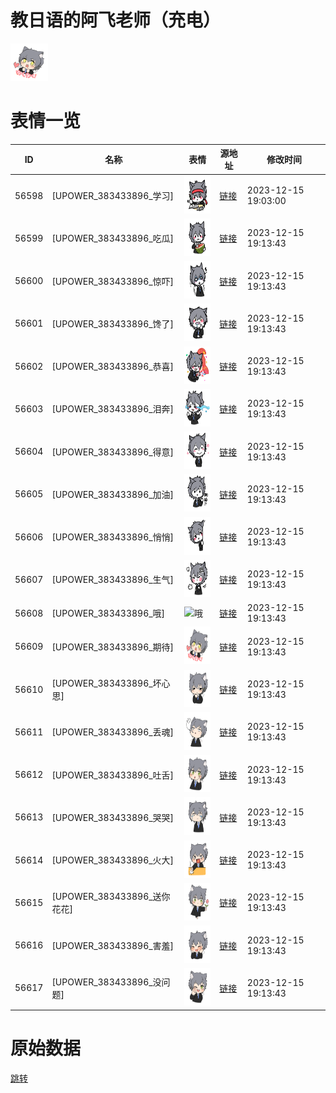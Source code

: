 # 教日语的阿飞老师（充电）

<img src="./cover.png" height="60" alt="cover" />

# 表情一览

|ID|名称|表情|源地址|修改时间|
|----|----|----|----|----|
|56598|[UPOWER_383433896_学习]|<img src="./pic/056598_%5BUPOWER_383433896_学习%5D.png" height="60" alt="学习"/>|[链接](http://i0.hdslb.com/bfs/garb/4cd19183c7207ce1b50ed117d7fa9be034caf55f.png)|2023-12-15 19:03:00|
|56599|[UPOWER_383433896_吃瓜]|<img src="./pic/056599_%5BUPOWER_383433896_吃瓜%5D.png" height="60" alt="吃瓜"/>|[链接](http://i0.hdslb.com/bfs/garb/4ea68fdd6bf9b092fd8c2990607b9a8936e0f412.png)|2023-12-15 19:13:43|
|56600|[UPOWER_383433896_惊吓]|<img src="./pic/056600_%5BUPOWER_383433896_惊吓%5D.png" height="60" alt="惊吓"/>|[链接](http://i0.hdslb.com/bfs/garb/42d4fbdc8d4065878b60f73ba8384ad481e25f48.png)|2023-12-15 19:13:43|
|56601|[UPOWER_383433896_馋了]|<img src="./pic/056601_%5BUPOWER_383433896_馋了%5D.png" height="60" alt="馋了"/>|[链接](http://i0.hdslb.com/bfs/garb/21e4beae5aa14f36c3b0bdc66320eeccd51808b0.png)|2023-12-15 19:13:43|
|56602|[UPOWER_383433896_恭喜]|<img src="./pic/056602_%5BUPOWER_383433896_恭喜%5D.png" height="60" alt="恭喜"/>|[链接](http://i0.hdslb.com/bfs/garb/6d9bea364c3ebd5c26d753c6f9771bdaac79b9bf.png)|2023-12-15 19:13:43|
|56603|[UPOWER_383433896_泪奔]|<img src="./pic/056603_%5BUPOWER_383433896_泪奔%5D.png" height="60" alt="泪奔"/>|[链接](http://i0.hdslb.com/bfs/garb/fb11bd6c4314938ebde855b706a26cf5ce30f7d7.png)|2023-12-15 19:13:43|
|56604|[UPOWER_383433896_得意]|<img src="./pic/056604_%5BUPOWER_383433896_得意%5D.png" height="60" alt="得意"/>|[链接](http://i0.hdslb.com/bfs/garb/faee4bb90500dd4226affab03c08e268bff9db64.png)|2023-12-15 19:13:43|
|56605|[UPOWER_383433896_加油]|<img src="./pic/056605_%5BUPOWER_383433896_加油%5D.png" height="60" alt="加油"/>|[链接](http://i0.hdslb.com/bfs/garb/c31abebdb155ecdac71d926900e47597c55266e1.png)|2023-12-15 19:13:43|
|56606|[UPOWER_383433896_悄悄]|<img src="./pic/056606_%5BUPOWER_383433896_悄悄%5D.png" height="60" alt="悄悄"/>|[链接](http://i0.hdslb.com/bfs/garb/4a68d829a3c557ec715d82b12e7c6f086a1bea3a.png)|2023-12-15 19:13:43|
|56607|[UPOWER_383433896_生气]|<img src="./pic/056607_%5BUPOWER_383433896_生气%5D.png" height="60" alt="生气"/>|[链接](http://i0.hdslb.com/bfs/garb/d143fcc559bfdf7b87b6ca485733b6185ae05b73.png)|2023-12-15 19:13:43|
|56608|[UPOWER_383433896_哦]|<img src="./pic/056608_%5BUPOWER_383433896_哦%5D.png" height="60" alt="哦"/>|[链接](https://i0.hdslb.com/bfs/garb/29d87a89a6b88376a090d62c609d09f1c947947e.png)|2023-12-15 19:13:43|
|56609|[UPOWER_383433896_期待]|<img src="./pic/056609_%5BUPOWER_383433896_期待%5D.png" height="60" alt="期待"/>|[链接](https://i0.hdslb.com/bfs/garb/e8fc82e6a8de6b5b4383780deaa38089817d2e81.png)|2023-12-15 19:13:43|
|56610|[UPOWER_383433896_坏心思]|<img src="./pic/056610_%5BUPOWER_383433896_坏心思%5D.png" height="60" alt="坏心思"/>|[链接](https://i0.hdslb.com/bfs/garb/5382322813bfe8321b0b1c4236572deb78f72e3a.png)|2023-12-15 19:13:43|
|56611|[UPOWER_383433896_丢魂]|<img src="./pic/056611_%5BUPOWER_383433896_丢魂%5D.png" height="60" alt="丢魂"/>|[链接](https://i0.hdslb.com/bfs/garb/b080048ee3d3324ade44c48dbe511bba7fa955d1.png)|2023-12-15 19:13:43|
|56612|[UPOWER_383433896_吐舌]|<img src="./pic/056612_%5BUPOWER_383433896_吐舌%5D.png" height="60" alt="吐舌"/>|[链接](https://i0.hdslb.com/bfs/garb/204fb9932cf4c9b42258cb2119ef5113fec3cd39.png)|2023-12-15 19:13:43|
|56613|[UPOWER_383433896_哭哭]|<img src="./pic/056613_%5BUPOWER_383433896_哭哭%5D.png" height="60" alt="哭哭"/>|[链接](https://i0.hdslb.com/bfs/garb/2bfcf4bfc8c2c1cfbb9041902a7fdb218070f6bf.png)|2023-12-15 19:13:43|
|56614|[UPOWER_383433896_火大]|<img src="./pic/056614_%5BUPOWER_383433896_火大%5D.png" height="60" alt="火大"/>|[链接](https://i0.hdslb.com/bfs/garb/99104b6021e2cb9ba912801a762edaccbb578596.png)|2023-12-15 19:13:43|
|56615|[UPOWER_383433896_送你花花]|<img src="./pic/056615_%5BUPOWER_383433896_送你花花%5D.png" height="60" alt="送你花花"/>|[链接](https://i0.hdslb.com/bfs/garb/8fcb6aa0227a430b6ed35a2aacdd776a311f6ad0.png)|2023-12-15 19:13:43|
|56616|[UPOWER_383433896_害羞]|<img src="./pic/056616_%5BUPOWER_383433896_害羞%5D.png" height="60" alt="害羞"/>|[链接](https://i0.hdslb.com/bfs/garb/b2ddc0e6d369a70f8a09a60fd58e6abefdab3aa4.png)|2023-12-15 19:13:43|
|56617|[UPOWER_383433896_没问题]|<img src="./pic/056617_%5BUPOWER_383433896_没问题%5D.png" height="60" alt="没问题"/>|[链接](https://i0.hdslb.com/bfs/garb/d69ce4e70e40d3b9ac62a19e5bd7bbb04bc798aa.png)|2023-12-15 19:13:43|

# 原始数据

[跳转](./raw.json)

